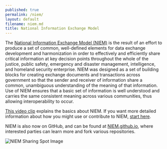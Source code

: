 ```yaml
---
published: true
permalink: /niem/
layout: default
filename: niem.md
title: National Information Exchange Model
---
```


The [National Information Exchange Model (NIEM)](http://niem.gov) is the result of an effort to produce a set of common, well-defined elements for data exchange development and harmonization in order to effectively and efficiently share critical information at key decision points throughout the whole of the justice, public safety, emergency and disaster management, intelligence, and homeland security enterprise. NIEM was designed as a set of building blocks for creating exchange documents and transactions across government so that the sender and receiver of information share a common, unambiguous understanding of the meaning of that information. Use of NIEM ensures that a basic set of information is well understood and carries the same consistent meaning across various communities, thus allowing interoperability to occur.

[This video clip](https://www.niem.gov/news/Pages/niem-simplified.aspx) explains the basics about NIEM. If you want more detailed information about how you might use or contribute to NIEM, [start here](https://www.niem.gov/aboutniem/Pages/how-do-i-get-started.aspx).

NIEM is also now on GitHub, and can be found at [NIEM.github.io](http://niem.github.io/), where interested parties can learn more and fork various repositories. 

![NIEM Sharing Spot Image](https://cloud.githubusercontent.com/assets/6518236/5114855/74369546-700a-11e4-831a-ed01491d4e7f.png)
